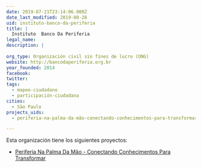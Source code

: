 ```yaml
---
date: 2019-07-21T23:14:06.000Z
date_last_modified: 2019-08-28
uid: instituto-banco-da-periferia
title: |
  Instituto  Banco Da Periferia
legal_name: 
description: |
  
org_type: Organización civil sin fines de lucro (ONG)
website: http://bancodaperiferia.org.br
year_founded: 2014
facebook: 
twitter: 
tags:
  - mapeo-ciudadano
  - participación-ciudadana
cities: 
  - São Paulo
projects_uids:
  - periferia-na-palma-da-mão-conectando-conhecimentos-para-transformar

---
```


Esta organización tiene los siguientes proyectos:

- [Periferia Na Palma Da Mão - Conectando Conhecimentos Para Transformar](/proyectos/periferia-na-palma-da-mão-conectando-conhecimentos-para-transformar)
